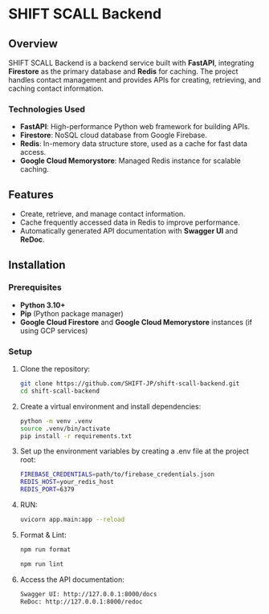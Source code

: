 # SHIFT SCALL Backend

## Overview

SHIFT SCALL Backend is a backend service built with **FastAPI**, integrating **Firestore** as the primary database and **Redis** for caching. The project handles contact management and provides APIs for creating, retrieving, and caching contact information.

### Technologies Used
- **FastAPI**: High-performance Python web framework for building APIs.
- **Firestore**: NoSQL cloud database from Google Firebase.
- **Redis**: In-memory data structure store, used as a cache for fast data access.
- **Google Cloud Memorystore**: Managed Redis instance for scalable caching.

## Features
- Create, retrieve, and manage contact information.
- Cache frequently accessed data in Redis to improve performance.
- Automatically generated API documentation with **Swagger UI** and **ReDoc**.

## Installation

### Prerequisites
- **Python 3.10+**
- **Pip** (Python package manager)
- **Google Cloud Firestore** and **Google Cloud Memorystore** instances (if using GCP services)

### Setup

1. Clone the repository:

   ```bash
   git clone https://github.com/SHIFT-JP/shift-scall-backend.git
   cd shift-scall-backend
   ```

2. Create a virtual environment and install dependencies:
    ```bash
    python -m venv .venv
    source .venv/bin/activate
    pip install -r requirements.txt
    ```

3. Set up the environment variables by creating a .env file at the project root:
    ```bash
    FIREBASE_CREDENTIALS=path/to/firebase_credentials.json
    REDIS_HOST=your_redis_host
    REDIS_PORT=6379
    ```

4. RUN:
    ```bash
    uvicorn app.main:app --reload
    ```

5. Format & Lint:

    ```bash
    npm run format
    ```

    ```bash
    npm run lint
    ```

6. Access the API documentation:
    ```bash
    Swagger UI: http://127.0.0.1:8000/docs
    ReDoc: http://127.0.0.1:8000/redoc
    ```